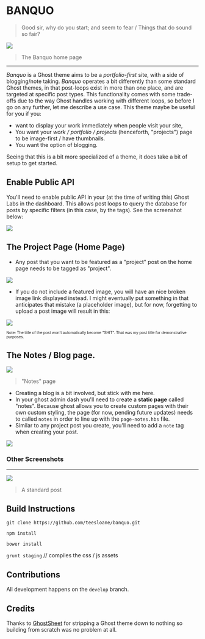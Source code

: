 # BANQUO
> Good sir, why do you start; and seem to fear / Things that do sound so fair?

![](https://cloud.githubusercontent.com/assets/12987958/17832552/988aa128-66d3-11e6-9639-27434c0e05ed.png)

> The Banquo home page

***

_Banquo_ is a Ghost theme aims to be a _portfolio-first_ site, with a side of blogging/note taking. _Banquo_ operates a bit differently than some standard Ghost themes, in that post-loops exist in more than one place, and are targeted at specific post types. This functionality comes with some trade-offs due to the way Ghost handles working with different loops, so before I go on any further, let me describe a use case. This theme maybe be useful for you if you:

- want to display your work immediately when people visit your site,
- You want your _work / portfolio / projects_ (henceforth, "projects") page to be image-first / have thumbnails.
- You want the option of blogging.  

Seeing that this is a bit more specialized of a theme, it does take a bit of setup to get started.

## Enable Public API

You'll need to enable public API in your (at the time of writing this) Ghost Labs in the dashboard. This allows post loops to query the database for posts by specific filters (in this case, by the tags). See the screenshot below:

![](https://cloud.githubusercontent.com/assets/12987958/17832874/3111d2f6-66dc-11e6-9dac-8d03bd275534.png)

## The Project Page (Home Page)

- Any post that you want to be featured as a "project" post on the home page needs to be tagged as "project".

![](https://cloud.githubusercontent.com/assets/12987958/17832476/c98d100a-66d1-11e6-99ab-b9dc014ba807.png)

- If you do not include a featured image, you will have an nice broken image link displayed instead. I might eventually put something in that anticipates that mistake (a placeholder image), but for now, forgetting to upload a post image will result in this:

![](https://cloud.githubusercontent.com/assets/12987958/17832551/988046a6-66d3-11e6-877f-202f1187c981.png)

<sub><sup>Note: The title of the post won't automatically become "SHIT". That was my post title for demonstrative purposes.</sup></sub>

## The Notes / Blog page.

![](https://cloud.githubusercontent.com/assets/12987958/17832553/988ac2b6-66d3-11e6-8acf-df9804a0dd87.png)

> "Notes" page

- Creating a blog is a bit involved, but stick with me here.
- In your ghost admin dash you'll need to create a **static page** called "notes". Because ghost allows you to create custom pages with their own custom styling, the page (for now, pending future updates) needs to called `notes` in order to line up with the `page-notes.hbs` file.
- Similar to any project post you create, you'll need to add a `note` tag when creating your post.

![](https://cloud.githubusercontent.com/assets/12987958/17832555/988e8eaa-66d3-11e6-9b1c-836843bcb2b0.png)


### Other Screenshots

***
![](https://cloud.githubusercontent.com/assets/12987958/17832554/988d72c2-66d3-11e6-9cd2-04b1c3930ac9.png)

> A standard post


## Build Instructions

`git clone https://github.com/teesloane/banquo.git`

`npm install`

`bower install`

`grunt staging` // compiles the css / js assets


## Contributions

All development happens on the `develop` branch. 

## Credits

Thanks to [GhostSheet](https://github.com/Cloudoki/ghostSheet) for stripping a Ghost theme down to nothing so building from scratch was no problem at all.

